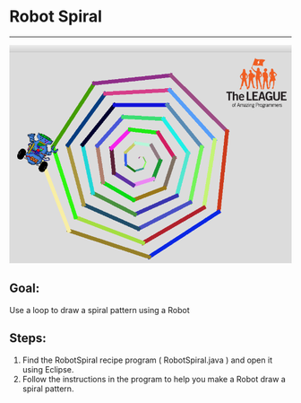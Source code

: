 

# Robot Spiral

<hr/>
<img alt="spiral image" src="./images/spiral.png"/>

## Goal:

Use a loop to draw a spiral pattern using a Robot

## Steps:

1. Find the RobotSpiral recipe program ( RobotSpiral.java ) and open it using Eclipse.
2. Follow the instructions in the program to help you make a Robot draw a spiral pattern.




